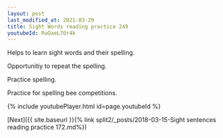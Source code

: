 ```yaml
---
layout: post
last_modified_at: 2021-03-29
title: Sight Words reading practice 249
youtubeId: RuQaeL7Or4k
---
```

 
 
Helps to learn sight words and their spelling.

Opportunitiy to repeat the spelling. 

Practice spelling. 
 
Practice for spelling bee competitions. 
 
{% include youtubePlayer.html id=page.youtubeId %}
 
 

[Next]({{ site.baseurl }}{% link  split2/_posts/2018-03-15-Sight sentences reading practice 172.md%})
 
